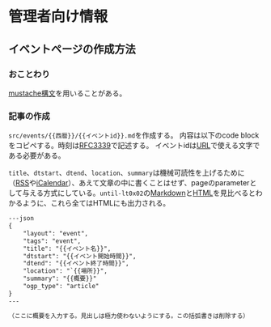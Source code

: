 # 管理者向け情報

## イベントページの作成方法

### おことわり

[mustache構文](http://mustache.github.io/)を用いることがある。

### 記事の作成

`src/events/{{西暦}}/{{イベントid}}.md`を作成する。
内容は以下のcode blockをコピペする。時刻は[RFC3339](https://www.rfc-editor.org/rfc/rfc3339.html)で記述する。
イベントidは[URL](https://datatracker.ietf.org/doc/html/rfc1738)で使える文字である必要がある。

`title`、`dtstart`、`dtend`、`location`、`summary`は機械可読性を上げるために（[RSS](https://ja.wikipedia.org/wiki/RSS)や[iCalendar](https://ja.wikipedia.org/wiki/ICalendar)）、あえて文章の中に書くことはせず、pageのparameterとして与える方式にしている。`until-lt0x02`の[Markdown](https://github.com/until-tsukuba/until-tsukuba.github.io/blob/master/src/events/2023/until-lt0x02.md)と[HTML](https://until-tsukuba.github.io/events/2023/until-lt0x02/)を見比べるとわかるように、これら全てはHTMLにも出力される。

```md
---json
{
    "layout": "event",
    "tags": "event",
    "title": "{{イベント名}}",
    "dtstart": "{{イベント開始時間}}",
    "dtend": "{{イベント終了時間}}",
    "location": "`{{場所}}",
    "summary": "{{概要}}"
    "ogp_type": "article"
}
---

（ここに概要を入力する。見出しは極力使わないようにする。この括弧書きは削除する）
```